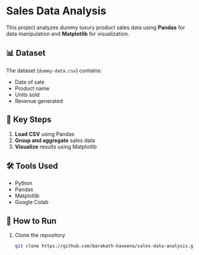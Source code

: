 # Sales Data Analysis

This project analyzes dummy luxury product sales data using **Pandas** for data manipulation and **Matplotlib** for visualization.

## 📊 Dataset
The dataset (`dummy-data.csv`) contains:
- Date of sale
- Product name
- Units sold
- Revenue generated

## 📌 Key Steps
1. **Load CSV** using Pandas
2. **Group and aggregate** sales data
3. **Visualize** results using Matplotlib

## 🛠 Tools Used
- Python
- Pandas
- Matplotlib
- Google Colab


## 🚀 How to Run
1. Clone the repository  
   ```bash
   git clone https://github.com/barakath-haseena/sales-data-analysis.git

